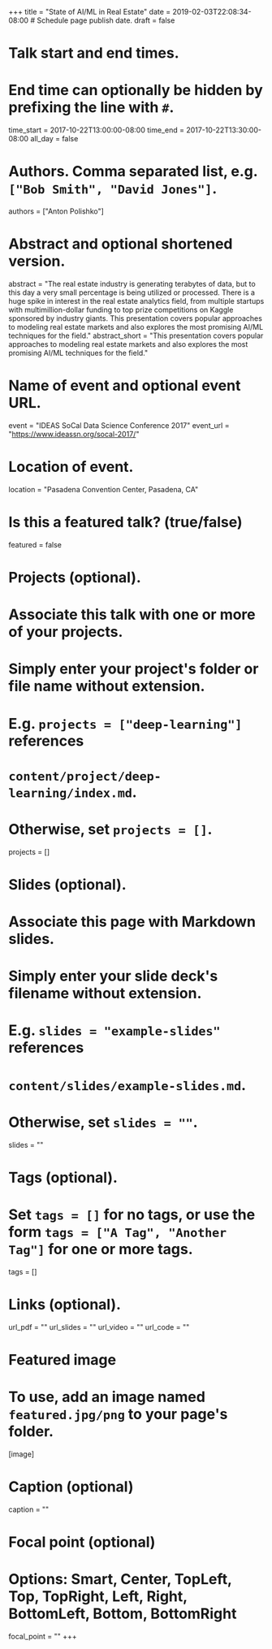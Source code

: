 +++
title = "State of AI/ML in Real Estate"
date = 2019-02-03T22:08:34-08:00  # Schedule page publish date.
draft = false

# Talk start and end times.
#   End time can optionally be hidden by prefixing the line with `#`.
time_start = 2017-10-22T13:00:00-08:00
time_end = 2017-10-22T13:30:00-08:00
all_day = false

# Authors. Comma separated list, e.g. `["Bob Smith", "David Jones"]`.
authors = ["Anton Polishko"]

# Abstract and optional shortened version.
abstract = "The real estate industry is generating terabytes of data, but to this day a very small percentage is being utilized or processed. There is a huge spike in interest in the real estate analytics field, from multiple startups with multimillion-dollar funding to top prize competitions on Kaggle sponsored by industry giants. This presentation covers popular approaches to modeling real estate markets and also explores the most promising AI/ML techniques for the field."
abstract_short = "This presentation covers popular approaches to modeling real estate markets and also explores the most promising AI/ML techniques for the field."

# Name of event and optional event URL.
event = "IDEAS SoCal Data Science Conference 2017"
event_url = "https://www.ideassn.org/socal-2017/"

# Location of event.
location = "Pasadena Convention Center, Pasadena, CA"

# Is this a featured talk? (true/false)
featured = false

# Projects (optional).
#   Associate this talk with one or more of your projects.
#   Simply enter your project's folder or file name without extension.
#   E.g. `projects = ["deep-learning"]` references 
#   `content/project/deep-learning/index.md`.
#   Otherwise, set `projects = []`.
projects = []

# Slides (optional).
#   Associate this page with Markdown slides.
#   Simply enter your slide deck's filename without extension.
#   E.g. `slides = "example-slides"` references 
#   `content/slides/example-slides.md`.
#   Otherwise, set `slides = ""`.
slides = ""

# Tags (optional).
#   Set `tags = []` for no tags, or use the form `tags = ["A Tag", "Another Tag"]` for one or more tags.
tags = []

# Links (optional).
url_pdf = ""
url_slides = ""
url_video = ""
url_code = ""

# Featured image
# To use, add an image named `featured.jpg/png` to your page's folder. 
[image]
  # Caption (optional)
  caption = ""

  # Focal point (optional)
  # Options: Smart, Center, TopLeft, Top, TopRight, Left, Right, BottomLeft, Bottom, BottomRight
  focal_point = ""
+++
